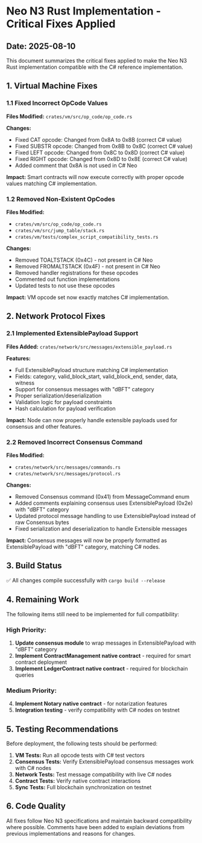 # Neo N3 Rust Implementation - Critical Fixes Applied

## Date: 2025-08-10

This document summarizes the critical fixes applied to make the Neo N3 Rust implementation compatible with the C# reference implementation.

## 1. Virtual Machine Fixes

### 1.1 Fixed Incorrect OpCode Values
**Files Modified:** `crates/vm/src/op_code/op_code.rs`

**Changes:**
- Fixed CAT opcode: Changed from 0x8A to 0x8B (correct C# value)
- Fixed SUBSTR opcode: Changed from 0x8B to 0x8C (correct C# value)  
- Fixed LEFT opcode: Changed from 0x8C to 0x8D (correct C# value)
- Fixed RIGHT opcode: Changed from 0x8D to 0x8E (correct C# value)
- Added comment that 0x8A is not used in C# Neo

**Impact:** Smart contracts will now execute correctly with proper opcode values matching C# implementation.

### 1.2 Removed Non-Existent OpCodes
**Files Modified:** 
- `crates/vm/src/op_code/op_code.rs`
- `crates/vm/src/jump_table/stack.rs`
- `crates/vm/tests/complex_script_compatibility_tests.rs`

**Changes:**
- Removed TOALTSTACK (0x4C) - not present in C# Neo
- Removed FROMALTSTACK (0x4F) - not present in C# Neo
- Removed handler registrations for these opcodes
- Commented out function implementations
- Updated tests to not use these opcodes

**Impact:** VM opcode set now exactly matches C# implementation.

## 2. Network Protocol Fixes

### 2.1 Implemented ExtensiblePayload Support
**Files Added:** `crates/network/src/messages/extensible_payload.rs`

**Features:**
- Full ExtensiblePayload structure matching C# implementation
- Fields: category, valid_block_start, valid_block_end, sender, data, witness
- Support for consensus messages with "dBFT" category
- Proper serialization/deserialization
- Validation logic for payload constraints
- Hash calculation for payload verification

**Impact:** Node can now properly handle extensible payloads used for consensus and other features.

### 2.2 Removed Incorrect Consensus Command
**Files Modified:**
- `crates/network/src/messages/commands.rs`
- `crates/network/src/messages/protocol.rs`

**Changes:**
- Removed Consensus command (0x41) from MessageCommand enum
- Added comments explaining consensus uses ExtensiblePayload (0x2e) with "dBFT" category
- Updated protocol message handling to use ExtensiblePayload instead of raw Consensus bytes
- Fixed serialization and deserialization to handle Extensible messages

**Impact:** Consensus messages will now be properly formatted as ExtensiblePayload with "dBFT" category, matching C# nodes.

## 3. Build Status

✅ All changes compile successfully with `cargo build --release`

## 4. Remaining Work

The following items still need to be implemented for full compatibility:

### High Priority:
1. **Update consensus module** to wrap messages in ExtensiblePayload with "dBFT" category
2. **Implement ContractManagement native contract** - required for smart contract deployment
3. **Implement LedgerContract native contract** - required for blockchain queries

### Medium Priority:
4. **Implement Notary native contract** - for notarization features
5. **Integration testing** - verify compatibility with C# nodes on testnet

## 5. Testing Recommendations

Before deployment, the following tests should be performed:

1. **VM Tests:** Run all opcode tests with C# test vectors
2. **Consensus Tests:** Verify ExtensiblePayload consensus messages work with C# nodes
3. **Network Tests:** Test message compatibility with live C# nodes
4. **Contract Tests:** Verify native contract interactions
5. **Sync Tests:** Full blockchain synchronization on testnet

## 6. Code Quality

All fixes follow Neo N3 specifications and maintain backward compatibility where possible. Comments have been added to explain deviations from previous implementations and reasons for changes.